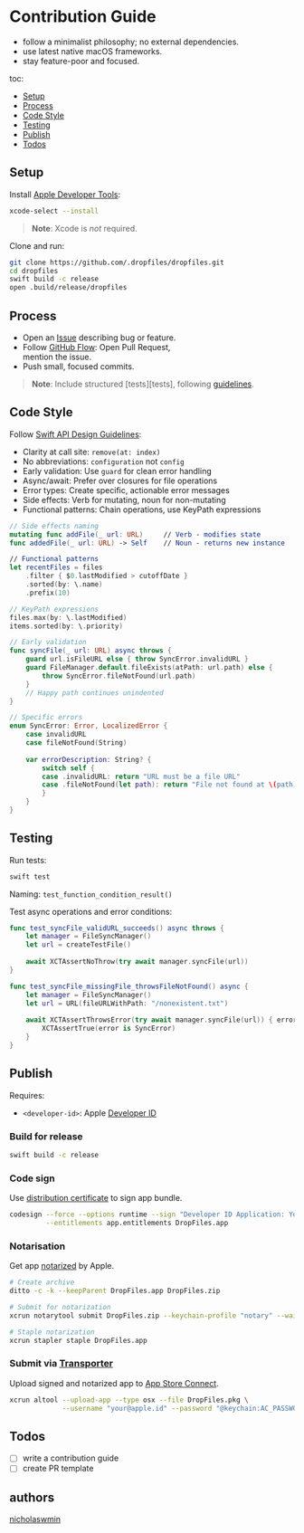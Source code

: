 # Contribution Guide

- follow a minimalist philosophy; no external dependencies. 
- use latest native macOS frameworks.
- stay feature-poor and focused.

toc:

- [Setup](#setup)
- [Process](#process)
- [Code Style](#code-style)
- [Testing](#testing)
- [Publish](#publish)
- [Todos](#todos)

## Setup

Install [Apple Developer Tools][apl-devtools]:

```bash
xcode-select --install
```

> **Note**: Xcode is *not* required.

Clone and run:

```bash
git clone https://github.com/.dropfiles/dropfiles.git
cd dropfiles
swift build -c release
open .build/release/dropfiles
```

## Process

* Open an [Issue][new-issue] describing bug or feature.
* Follow [GitHub Flow][gh-flow]: Open Pull Request,  
  mention the issue.
* Push small, focused commits.

> **Note**: Include structured [tests][tests], following [guidelines](#testing).

## Code Style

Follow [Swift API Design Guidelines][swift-api]:

* Clarity at call site: `remove(at: index)`
* No abbreviations: `configuration` not `config`
* Early validation: Use `guard` for clean error handling
* Async/await: Prefer over closures for file operations
* Error types: Create specific, actionable error messages
* Side effects: Verb for mutating, noun for non-mutating
* Functional patterns: Chain operations, use KeyPath expressions

```swift
// Side effects naming
mutating func addFile(_ url: URL)     // Verb - modifies state
func addedFile(_ url: URL) -> Self    // Noun - returns new instance

// Functional patterns
let recentFiles = files
    .filter { $0.lastModified > cutoffDate }
    .sorted(by: \.name)
    .prefix(10)

// KeyPath expressions
files.max(by: \.lastModified)
items.sorted(by: \.priority)
```

```swift
// Early validation
func syncFile(_ url: URL) async throws {
    guard url.isFileURL else { throw SyncError.invalidURL }
    guard FileManager.default.fileExists(atPath: url.path) else { 
        throw SyncError.fileNotFound(url.path) 
    }
    // Happy path continues unindented
}

// Specific errors
enum SyncError: Error, LocalizedError {
    case invalidURL
    case fileNotFound(String)
    
    var errorDescription: String? {
        switch self {
        case .invalidURL: return "URL must be a file URL"
        case .fileNotFound(let path): return "File not found at \(path)"
        }
    }
}
```

## Testing

Run tests:

```bash
swift test
```

Naming: `test_function_condition_result()`

Test async operations and error conditions:

```swift
func test_syncFile_validURL_succeeds() async throws {
    let manager = FileSyncManager()
    let url = createTestFile()
    
    await XCTAssertNoThrow(try await manager.syncFile(url))
}

func test_syncFile_missingFile_throwsFileNotFound() async {
    let manager = FileSyncManager()
    let url = URL(fileURLWithPath: "/nonexistent.txt")
    
    await XCTAssertThrowsError(try await manager.syncFile(url)) { error in
        XCTAssertTrue(error is SyncError)
    }
}
```

## Publish

Requires:

* `<developer-id>`: Apple [Developer ID][apl-devid]

### Build for release

```sh
swift build -c release
```

### Code sign

Use [distribution certificate][codesign] to sign app bundle.

```sh
codesign --force --options runtime --sign "Developer ID Application: Your Name" \
         --entitlements app.entitlements DropFiles.app
```

### Notarisation

Get app [notarized][notarize] by Apple.

```sh
# Create archive
ditto -c -k --keepParent DropFiles.app DropFiles.zip

# Submit for notarization
xcrun notarytool submit DropFiles.zip --keychain-profile "notary" --wait

# Staple notarization
xcrun stapler staple DropFiles.app
```

### Submit via [Transporter][transporter]

Upload signed and notarized app to [App Store Connect][appstore].

```sh
xcrun altool --upload-app --type osx --file DropFiles.pkg \
             --username "your@apple.id" --password "@keychain:AC_PASSWORD"
```

## Todos

- [ ] write a contribution guide
- [ ] create PR template

## authors

[nicholaswmin][author]


[author]: https://github.com/nicholaswmin
[apl-devtools]: https://developer.apple.com/xcode/resources/
[apl-devid]: https://developer.apple.com/developer-id/
[swift-api]: https://www.swift.org/documentation/api-design-guidelines/
[new-issue]: https://github.com/.dropfiles/dropfiles/issues/new
[gh-flow]: https://docs.github.com/en/get-started/using-github/  
[codesign]: https://developer.apple.com/documentation/security/code_signing_services
[notarize]: https://developer.apple.com/documentation/security/notarizing_macos_software_before_distribution
[appstore]: https://appstoreconnect.apple.com
[transporter]: https://apps.apple.com/app/transporter/id1450874784
